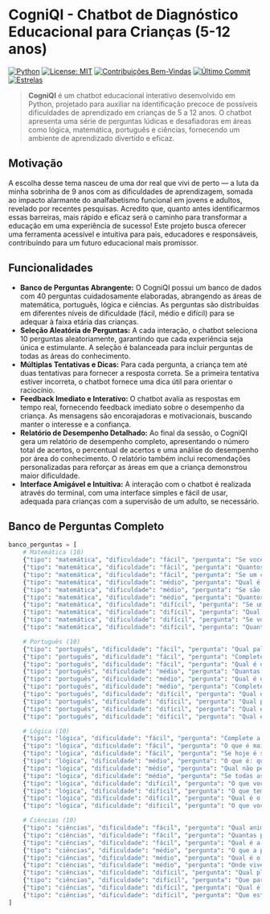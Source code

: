 # CogniQI - Chatbot de Diagnóstico Educacional para Crianças (5-12 anos)

[![Python](https://img.shields.io/badge/Python-3.x-blue)](https://www.python.org/)
[![License: MIT](https://img.shields.io/badge/License-MIT-yellow.svg)](https://opensource.org/licenses/MIT)
[![Contribuições Bem-Vindas](https://img.shields.io/badge/contributions-welcome-brightgreen.svg)](https://github.com/SEU_USUARIO/CogniQI/blob/main/CONTRIBUTING.md)
[![Último Commit](https://img.shields.io/github/last-commit/SEU_USUARIO/CogniQI)](https://github.com/SEU_USUARIO/CogniQI/commits/main)
[![Estrelas](https://img.shields.io/github/stars/SEU_USUARIO/CogniQI)](https://github.com/SEU_USUARIO/CogniQI/stargazers)

>   **CogniQI** é um chatbot educacional interativo desenvolvido em Python, projetado para auxiliar na identificação precoce de possíveis dificuldades de aprendizado em crianças de 5 a 12 anos. O chatbot apresenta uma série de perguntas lúdicas e desafiadoras em áreas como lógica, matemática, português e ciências, fornecendo um ambiente de aprendizado divertido e eficaz.

##   Motivação

A escolha desse tema nasceu de uma dor real que vivi de perto — a luta da minha sobrinha de 9 anos com as dificuldades de aprendizagem, somada ao impacto alarmante do analfabetismo funcional em jovens e adultos, revelado por recentes pesquisas. Acredito que, quanto antes identificarmos essas barreiras, mais rápido e eficaz será o caminho para transformar a educação em uma experiência de sucesso! Este projeto busca oferecer uma ferramenta acessível e intuitiva para pais, educadores e responsáveis, contribuindo para um futuro educacional mais promissor.

##   Funcionalidades

* **Banco de Perguntas Abrangente:** O CogniQI possui um banco de dados com 40 perguntas cuidadosamente elaboradas, abrangendo as áreas de matemática, português, lógica e ciências. As perguntas são distribuídas em diferentes níveis de dificuldade (fácil, médio e difícil) para se adequar à faixa etária das crianças.
* **Seleção Aleatória de Perguntas:** A cada interação, o chatbot seleciona 10 perguntas aleatoriamente, garantindo que cada experiência seja única e estimulante. A seleção é balanceada para incluir perguntas de todas as áreas do conhecimento.
* **Múltiplas Tentativas e Dicas:** Para cada pergunta, a criança tem até duas tentativas para fornecer a resposta correta. Se a primeira tentativa estiver incorreta, o chatbot fornece uma dica útil para orientar o raciocínio.
* **Feedback Imediato e Interativo:** O chatbot avalia as respostas em tempo real, fornecendo feedback imediato sobre o desempenho da criança. As mensagens são encorajadoras e motivacionais, buscando manter o interesse e a confiança.
* **Relatório de Desempenho Detalhado:** Ao final da sessão, o CogniQI gera um relatório de desempenho completo, apresentando o número total de acertos, o percentual de acertos e uma análise do desempenho por área do conhecimento. O relatório também inclui recomendações personalizadas para reforçar as áreas em que a criança demonstrou maior dificuldade.
* **Interface Amigável e Intuitiva:** A interação com o chatbot é realizada através do terminal, com uma interface simples e fácil de usar, adequada para crianças com a supervisão de um adulto, se necessário.

##   Banco de Perguntas Completo

```python
banco_perguntas = [
    # Matemática (10)
    {"tipo": "matemática", "dificuldade": "fácil", "pergunta": "Se você tem 3 maçãs e ganha mais 2, quantas maçãs você tem agora?", "resposta": 5, "dica": "Some 3 + 2"},
    {"tipo": "matemática", "dificuldade": "fácil", "pergunta": "Quantos lados tem um quadrado?", "resposta": 4, "dica": "Um quadrado tem todos os lados iguais"},
    {"tipo": "matemática", "dificuldade": "fácil", "pergunta": "Se um cachorro tem 4 patas, quantas patas têm 2 cachorros?", "resposta": 8, "dica": "Multiplique 4 por 2"},
    {"tipo": "matemática", "dificuldade": "médio", "pergunta": "Qual é o dobro de 6?", "resposta": 12, "dica": "Dobro significa multiplicar por 2"},
    {"tipo": "matemática", "dificuldade": "médio", "pergunta": "Se são 3 horas e passam mais 2 horas, que horas serão?", "resposta": 5, "dica": "Some 3 + 2"},
    {"tipo": "matemática", "dificuldade": "médio", "pergunta": "Quantos dias tem uma semana?", "resposta": 7, "dica": "Conte os dias de segunda a domingo"},
    {"tipo": "matemática", "dificuldade": "difícil", "pergunta": "Se uma pizza é dividida em 8 pedaços e você come 3, quantos pedaços sobram?", "resposta": 5, "dica": "Subtraia 3 de 8"},
    {"tipo": "matemática", "dificuldade": "difícil", "pergunta": "Qual é o resultado de 15 - 7?", "resposta": 8, "dica": "Conte de 7 até 15"},
    {"tipo": "matemática", "dificuldade": "difícil", "pergunta": "Se você tem R$ 10 e gasta R$ 4, quanto dinheiro sobra?", "resposta": 6, "dica": "Subtraia 4 de 10"},
    {"tipo": "matemática", "dificuldade": "difícil", "pergunta": "Quantos meses têm 30 dias?", "resposta": 4, "dica": "Abril, junho, setembro e novembro"},

    # Português (10)
    {"tipo": "português", "dificuldade": "fácil", "pergunta": "Qual palavra rima com 'cão'?", "resposta": ["pão", "mão", "não"], "dica": "Pense em palavras que terminam com 'ão'"},
    {"tipo": "português", "dificuldade": "fácil", "pergunta": "Complete: O __ está latindo.", "resposta": ["cachorro"], "dica": "Animal que faz 'au au'"},
    {"tipo": "português", "dificuldade": "fácil", "pergunta": "Qual é o antônimo de 'alto'?", "resposta": ["baixo"], "dica": "O contrário de alto"},
    {"tipo": "português", "dificuldade": "médio", "pergunta": "Quantas sílabas tem a palavra 'banana'?", "resposta": 3, "dica": "ba-na-na"},
    {"tipo": "português", "dificuldade": "médio", "pergunta": "Qual é o plural de 'casa'?", "resposta": ["casas"], "dica": "Acrescente um 's' no final"},
    {"tipo": "português", "dificuldade": "médio", "pergunta": "Complete a frase: Eu ____ brincar no parque.", "resposta": ["gosto", "adoro"], "dica": "Verbo que expressa preferência"},
    {"tipo": "português", "dificuldade": "difícil", "pergunta": "Qual é o sinônimo de 'rápido'?", "resposta": ["veloz", "ligeiro"], "dica": "Pense em outra palavra para 'rápido'"},
    {"tipo": "português", "dificuldade": "difícil", "pergunta": "Qual palavra está escrita corretamente?", "resposta": ["casa"], "dica": "Compare com 'caza' e 'kasa'"},
    {"tipo": "português", "dificuldade": "difícil", "pergunta": "Qual é o feminino de 'menino'?", "resposta": ["menina"], "dica": "Forma feminina de menino"},
    {"tipo": "português", "dificuldade": "difícil", "pergunta": "Qual é a letra inicial da palavra 'árvore'?", "resposta": ["a"], "dica": "Primeira letra do alfabeto"},

    # Lógica (10)
    {"tipo": "lógica", "dificuldade": "fácil", "pergunta": "Complete a sequência: 2, 4, 6, ___", "resposta": 8, "dica": "Números pares em ordem"},
    {"tipo": "lógica", "dificuldade": "fácil", "pergunta": "O que é mais pesado: 1kg de ferro ou 1kg de algodão?", "resposta": ["igual", "mesmo peso"], "dica": "Ambos têm 1kg"},
    {"tipo": "lógica", "dificuldade": "fácil", "pergunta": "Se hoje é segunda-feira, que dia será depois de amanhã?", "resposta": ["quarta"], "dica": "Segunda -> terça -> quarta"},
    {"tipo": "lógica", "dificuldade": "médio", "pergunta": "O que é: quanto mais você tira, maior fica?", "resposta": ["buraco"], "dica": "Pense em algo que você cava"},
    {"tipo": "lógica", "dificuldade": "médio", "pergunta": "Qual não pertence ao grupo: maçã, banana, laranja, cenoura?", "resposta": ["cenoura"], "dica": "Frutas vs legumes"},
    {"tipo": "lógica", "dificuldade": "médio", "pergunta": "Se todas as bolas são vermelhas e esta é uma bola, então ela é...", "resposta": ["vermelha"], "dica": "Leia a primeira parte com atenção"},
    {"tipo": "lógica", "dificuldade": "difícil", "pergunta": "O que você pode pegar, mas não pode jogar?", "resposta": ["frio"], "dica": "Pense em sensações"},
    {"tipo": "lógica", "dificuldade": "difícil", "pergunta": "O que tem cidades mas não tem casas, tem rios mas não tem água, tem florestas mas não tem árvores?", "resposta": ["mapa"], "dica": "Representação geográfica"},
    {"tipo": "lógica", "dificuldade": "difícil", "pergunta": "Qual é o próximo na sequência: △, □, ○, △, □, ___", "resposta": ["○"], "dica": "Triângulo, quadrado, círculo"},
    {"tipo": "lógica", "dificuldade": "difícil", "pergunta": "O que você quebra antes de usar?", "resposta": ["ovo"], "dica": "Pense em alimentos"},

    # Ciências (10)
    {"tipo": "ciências", "dificuldade": "fácil", "pergunta": "Qual animal mia?", "resposta": ["gato"], "dica": "Animal doméstico que faz 'miau'"},
    {"tipo": "ciências", "dificuldade": "fácil", "pergunta": "Quantas pernas tem uma formiga?", "resposta": 6, "dica": "Todos os insetos têm 6 pernas"},
    {"tipo": "ciências", "dificuldade": "fácil", "pergunta": "Qual é a cor da grama?", "resposta": ["verde"], "dica": "Cor predominante na natureza"},
    {"tipo": "ciências", "dificuldade": "médio", "pergunta": "O que a planta precisa para crescer? (diga uma coisa)", "resposta": ["água", "sol", "terra"], "dica": "Elementos essenciais"},
    {"tipo": "ciências", "dificuldade": "médio", "pergunta": "Qual é o maior animal terrestre?", "resposta": ["elefante"], "dica": "Animal com tromba"},
    {"tipo": "ciências", "dificuldade": "médio", "pergunta": "Onde vivem os peixes?", "resposta": ["água", "rio", "mar"], "dica": "Ambiente aquático"},
    {"tipo": "ciências", "dificuldade": "difícil", "pergunta": "Qual planeta é conhecido como Planeta Vermelho?", "resposta": ["marte"], "dica": "Segundo planeta depois da Terra"},
    {"tipo": "ciências", "dificuldade": "difícil", "pergunta": "Que parte da planta absorve água do solo?", "resposta": ["raiz"], "dica": "Parte que fica embaixo da terra"},
    {"tipo": "ciências", "dificuldade": "difícil", "pergunta": "Qual é o maior órgão do corpo humano?", "resposta": ["pele"], "dica": "Cobre todo o corpo"},
    {"tipo": "ciências", "dificuldade": "difícil", "pergunta": "Que estação vem depois do verão?", "resposta": ["outono"], "dica": "Estações: verão, ____, inverno, primavera"}
]
